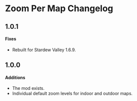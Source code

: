 ﻿# Zoom Per Map Changelog

## 1.0.1
#### Fixes
* Rebuilt for Stardew Valley 1.6.9.
## 1.0.0
#### Additions
* The mod exists.
* Individual default zoom levels for indoor and outdoor maps.
